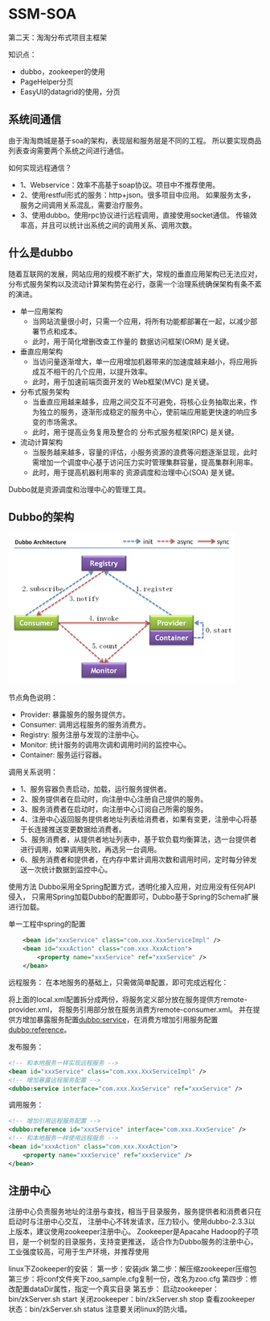 # SSM-SOA
第二天：淘淘分布式项目主框架

知识点：
* dubbo，zookeeper的使用
* PageHelper分页
* EasyUI的datagrid的使用，分页

## 系统间通信
由于淘淘商城是基于soa的架构，表现层和服务层是不同的工程。
所以要实现商品列表查询需要两个系统之间进行通信。

如何实现远程通信？
* 1、Webservice：效率不高基于soap协议。项目中不推荐使用。
* 2、使用restful形式的服务：http+json。很多项目中应用。
如果服务太多，服务之间调用关系混乱，需要治疗服务。
* 3、使用dubbo。使用rpc协议进行远程调用，直接使用socket通信。
传输效率高，并且可以统计出系统之间的调用关系、调用次数。

## 什么是dubbo
随着互联网的发展，网站应用的规模不断扩大，常规的垂直应用架构已无法应对，
分布式服务架构以及流动计算架构势在必行，亟需一个治理系统确保架构有条不紊的演进。

* 单一应用架构 
    * 当网站流量很小时，只需一个应用，将所有功能都部署在一起，以减少部署节点和成本。
    * 此时，用于简化增删改查工作量的 数据访问框架(ORM) 是关键。
* 垂直应用架构 
    * 当访问量逐渐增大，单一应用增加机器带来的加速度越来越小，将应用拆成互不相干的几个应用，以提升效率。
    * 此时，用于加速前端页面开发的 Web框架(MVC) 是关键。
* 分布式服务架构 
    * 当垂直应用越来越多，应用之间交互不可避免，将核心业务抽取出来，作为独立的服务，逐渐形成稳定的服务中心，使前端应用能更快速的响应多变的市场需求。
    * 此时，用于提高业务复用及整合的 分布式服务框架(RPC) 是关键。
* 流动计算架构 
    * 当服务越来越多，容量的评估，小服务资源的浪费等问题逐渐显现，此时需增加一个调度中心基于访问压力实时管理集群容量，提高集群利用率。
    * 此时，用于提高机器利用率的 资源调度和治理中心(SOA) 是关键。

Dubbo就是资源调度和治理中心的管理工具。

## Dubbo的架构
![](图片1.png)

节点角色说明：
* Provider: 暴露服务的服务提供方。
* Consumer: 调用远程服务的服务消费方。
* Registry: 服务注册与发现的注册中心。
* Monitor: 统计服务的调用次调和调用时间的监控中心。
* Container: 服务运行容器。

调用关系说明：
* 1、服务容器负责启动，加载，运行服务提供者。
* 2、服务提供者在启动时，向注册中心注册自己提供的服务。
* 3、服务消费者在启动时，向注册中心订阅自己所需的服务。
* 4、注册中心返回服务提供者地址列表给消费者，如果有变更，注册中心将基于长连接推送变更数据给消费者。
* 5、服务消费者，从提供者地址列表中，基于软负载均衡算法，选一台提供者进行调用，如果调用失败，再选另一台调用。
* 6、服务消费者和提供者，在内存中累计调用次数和调用时间，定时每分钟发送一次统计数据到监控中心。

使用方法
Dubbo采用全Spring配置方式，透明化接入应用，对应用没有任何API侵入，
只需用Spring加载Dubbo的配置即可，Dubbo基于Spring的Schema扩展进行加载。

单一工程中spring的配置
```xml
    <bean id="xxxService" class="com.xxx.XxxServiceImpl" />
    <bean id="xxxAction" class="com.xxx.XxxAction">
       	<property name="xxxService" ref="xxxService" />
    </bean>
```

远程服务：
在本地服务的基础上，只需做简单配置，即可完成远程化：

将上面的local.xml配置拆分成两份，将服务定义部分放在服务提供方remote-provider.xml，
将服务引用部分放在服务消费方remote-consumer.xml。
并在提供方增加暴露服务配置<dubbo:service>，在消费方增加引用服务配置<dubbo:reference>。

发布服务：
```xml
<!-- 和本地服务一样实现远程服务 -->
<bean id="xxxService" class="com.xxx.XxxServiceImpl" />
<!-- 增加暴露远程服务配置 -->
<dubbo:service interface="com.xxx.XxxService" ref="xxxService" />
```
调用服务：
```xml
<!-- 增加引用远程服务配置 -->
<dubbo:reference id="xxxService" interface="com.xxx.XxxService" />
<!-- 和本地服务一样使用远程服务 -->
<bean id="xxxAction" class="com.xxx.XxxAction">
	<property name="xxxService" ref="xxxService" />
</bean>
```

## 注册中心
注册中心负责服务地址的注册与查找，相当于目录服务，服务提供者和消费者只在启动时与注册中心交互，
注册中心不转发请求，压力较小。使用dubbo-2.3.3以上版本，建议使用zookeeper注册中心。
Zookeeper是Apacahe Hadoop的子项目，是一个树型的目录服务，支持变更推送，
适合作为Dubbo服务的注册中心，工业强度较高，可用于生产环境，并推荐使用

linux下Zookeeper的安装：
第一步：安装jdk
第二步：解压缩zookeeper压缩包
第三步：将conf文件夹下zoo_sample.cfg复制一份，改名为zoo.cfg
第四步：修改配置dataDir属性，指定一个真实目录
第五步：
启动zookeeper：bin/zkServer.sh start
关闭zookeeper：bin/zkServer.sh stop
查看zookeeper状态：bin/zkServer.sh status
注意要关闭linux的防火墙。